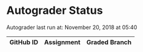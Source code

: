 # Autograder Status
Autograder last run at: November 20, 2018 at 05:40

| GitHub ID | Assignment | Graded Branch |
|-----------|------------|---------------|
